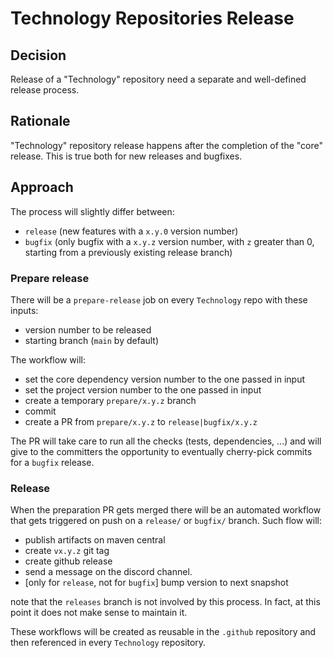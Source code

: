 # Technology Repositories Release

## Decision

Release of a "Technology" repository need a separate and well-defined release process.

## Rationale

"Technology" repository release happens after the completion of the "core" release. This is true both for new releases
and bugfixes.

## Approach

The process will slightly differ between:
- `release` (new features with a `x.y.0` version number)
- `bugfix` (only bugfix with a `x.y.z` version number, with `z` greater than 0, starting from a previously existing release branch)

### Prepare release
There will be a `prepare-release` job on every `Technology` repo with these inputs:
- version number to be released
- starting branch (`main` by default)

The workflow will:
- set the core dependency version number to the one passed in input
- set the project version number to the one passed in input
- create a temporary `prepare/x.y.z` branch
- commit
- create a PR from `prepare/x.y.z` to `release|bugfix/x.y.z`

The PR will take care to run all the checks (tests, dependencies, ...) and will give to the committers the opportunity to
eventually cherry-pick commits for a `bugfix` release.

### Release

When the preparation PR gets merged there will be an automated workflow that gets triggered on push on a `release/` or `bugfix/` branch.
Such flow will:
- publish artifacts on maven central
- create `vx.y.z` git tag
- create github release
- send a message on the discord channel.
- \[only for `release`, not for `bugfix`\] bump version to next snapshot

note that the `releases` branch is not involved by this process. In fact, at this point it does not make sense to maintain it.

These workflows will be created as reusable in the `.github` repository and then referenced in every `Technology` repository.
